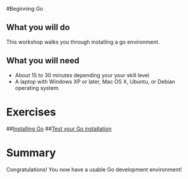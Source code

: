 #Beginning Go

## What you will do

This workshop walks you through installing a go environment.

## What you will need

* About 15 to 30 minutes depending your your skill level
* A laptop with Windows XP or later, Mac OS X, Ubuntu, or Debian operating system.

# Exercises

##[Installing Go](https://github.com/gSchool/go/tree/master/Exercises/Installing-Go/readme.md)
##[Test your Go installation](https://github.com/gSchool/go/blob/master/Exercises/Testing-Go-Install/readme.md)

# Summary

Congratulations!  You now have a usable Go development environment!
